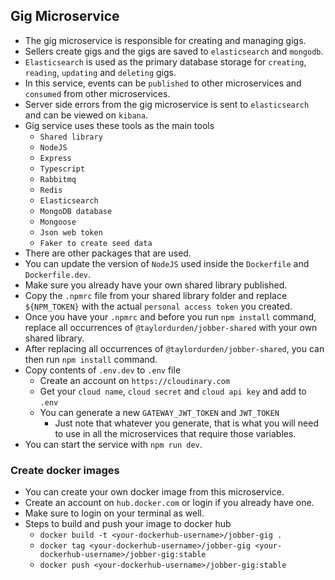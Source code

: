 ## Gig Microservice

- The gig microservice is responsible for creating and managing gigs.
- Sellers create gigs and the gigs are saved to `elasticsearch` and `mongodb`.
- `Elasticsearch` is used as the primary database storage for `creating`, `reading`, `updating` and `deleting` gigs.
- In this service, events can be `published` to other microservices and `consumed` from other microservices.
- Server side errors from the gig microservice is sent to `elasticsearch` and can be viewed on `kibana`.
- Gig service uses these tools as the main tools
  - `Shared library`
  - `NodeJS`
  - `Express`
  - `Typescript`
  - `Rabbitmq`
  - `Redis`
  - `Elasticsearch`
  - `MongoDB database`
  - `Mongoose`
  - `Json web token`
  - `Faker to create seed data`
- There are other packages that are used.
- You can update the version of `NodeJS` used inside the `Dockerfile` and `Dockerfile.dev`.
- Make sure you already have your own shared library published.
- Copy the `.npmrc` file from your shared library folder and replace `${NPM_TOKEN}` with the actual `personal access token` you created.
- Once you have your `.npmrc` and before you run `npm install` command, replace all occurrences of `@taylordurden/jobber-shared` with your own shared library.
- After replacing all occurrences of `@taylordurden/jobber-shared`, you can then run `npm install` command.
- Copy contents of `.env.dev` to `.env` file
  - Create an account on `https://cloudinary.com`
  - Get your `cloud name`, `cloud secret` and `cloud api key` and add to `.env`
  - You can generate a new `GATEWAY_JWT_TOKEN` and `JWT_TOKEN`
    - Just note that whatever you generate, that is what you will need to use in all the microservices that require those variables.
- You can start the service with `npm run dev`.

### Create docker images

- You can create your own docker image from this microservice.
- Create an account on `hub.docker.com` or login if you already have one.
- Make sure to login on your terminal as well.
- Steps to build and push your image to docker hub
  - `docker build -t <your-dockerhub-username>/jobber-gig .`
  - `docker tag <your-dockerhub-username>/jobber-gig <your-dockerhub-username>/jobber-gig:stable`
  - `docker push <your-dockerhub-username>/jobber-gig:stable`
